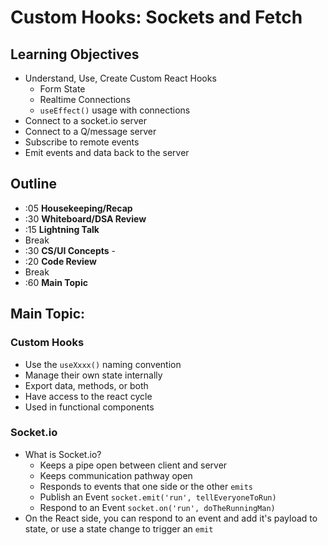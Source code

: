 # Custom Hooks: Sockets and Fetch

## Learning Objectives

* Understand, Use, Create Custom React Hooks
  * Form State
  * Realtime Connections
  * `useEffect()` usage with connections
* Connect to a socket.io server
* Connect to a Q/message server
* Subscribe to remote events
* Emit events and data back to the server

## Outline
* :05 **Housekeeping/Recap**
* :30 **Whiteboard/DSA Review**
* :15 **Lightning Talk**
* Break
* :30 **CS/UI Concepts** -
* :20 **Code Review**
* Break
* :60 **Main Topic**

## Main Topic: 

### Custom Hooks
* Use the `useXxxx()` naming convention
* Manage their own state internally
* Export data, methods, or both
* Have access to the react cycle
* Used in functional components

### Socket.io
* What is Socket.io?
  * Keeps a pipe open between client and server
  * Keeps communication pathway open
  * Responds to events that one side or the other `emits`
  * Publish an Event `socket.emit('run', tellEveryoneToRun)`
  * Respond to an Event `socket.on('run', doTheRunningMan)`
* On the React side, you can respond to an event and add it's payload to state, or use a state change to trigger an `emit`
